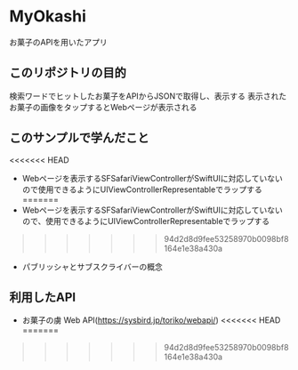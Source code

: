 # MyOkashi
お菓子のAPIを用いたアプリ

## このリポジトリの目的
検索ワードでヒットしたお菓子をAPIからJSONで取得し、表示する
表示されたお菓子の画像をタップするとWebページが表示される

## このサンプルで学んだこと
<<<<<<< HEAD
- Webページを表示するSFSafariViewControllerがSwiftUIに対応していないので使用できるようにUIViewControllerRepresentableでラップする
=======
- Webページを表示するSFSafariViewControllerがSwiftUIに対応していないので、使用できるようにUIViewControllerRepresentableでラップする
>>>>>>> 94d2d8d9fee53258970b0098bf8164e1e38a430a
- パブリッシャとサブスクライバーの概念

## 利用したAPI
- お菓子の虜 Web API(https://sysbird.jp/toriko/webapi/)
<<<<<<< HEAD
=======

>>>>>>> 94d2d8d9fee53258970b0098bf8164e1e38a430a

